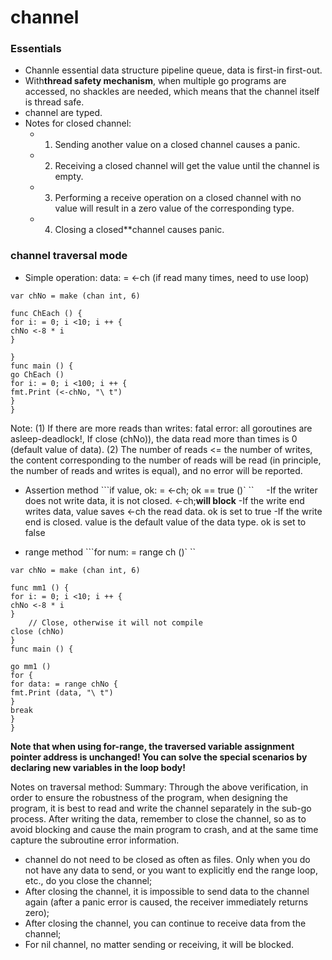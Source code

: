# channel


### Essentials

* Channle essential data structure pipeline queue, data is first-in first-out.
* With**thread safety mechanism**, when multiple go programs are accessed, no shackles are needed, which means that the channel itself is thread safe.
* channel are typed.
* Notes for closed channel:
  - 1. Sending another value on a closed channel causes a panic.
  - 2. Receiving a closed channel will get the value until the channel is empty.
  - 3. Performing a receive operation on a closed channel with no value will result in a zero value of the corresponding type.
  - 4. Closing a closed**channel causes panic.

### channel traversal mode

* Simple operation: data: = <-ch (if read many times, need to use loop)
```
var chNo = make (chan int, 6)
 
func ChEach () {
for i: = 0; i <10; i ++ {
chNo <-8 * i
}
 
}
func main () {
go ChEach ()
for i: = 0; i <100; i ++ {
fmt.Print (<-chNo, "\ t")
}
}

```
Note:
(1) If there are more reads than writes: fatal error: all goroutines are asleep-deadlock!,
If close (chNo)), the data read more than times is 0 (default value of data).
(2) The number of reads <= the number of writes, the content corresponding to the number of reads will be read (in principle, the number of reads and writes is equal), and no error will be reported.



* Assertion method ```if value, ok: = <-ch; ok == true ()` ``
    -If the writer does not write data, it is not closed. <-ch;**will block**
-If the write end writes data, value saves <-ch the read data. ok is set to true
-If the write end is closed. value is the default value of the data type. ok is set to false

* range method ```for num: = range ch ()` ``

```
var chNo = make (chan int, 6)
 
func mm1 () {
for i: = 0; i <10; i ++ {
chNo <-8 * i
}
    // Close, otherwise it will not compile
close (chNo)
}
func main () {
 
go mm1 ()
for {
for data: = range chNo {
fmt.Print (data, "\ t")
}
break
}
}
```

**Note that when using for-range, the traversed variable assignment pointer address is unchanged! You can solve the special scenarios by declaring new variables in the loop body!**

Notes on traversal method:
Summary: Through the above verification, in order to ensure the robustness of the program, when designing the program, it is best to read and write the channel separately in the sub-go process. After writing the data, remember to close the channel, so as to avoid blocking and cause the main program to crash, and at the same time capture the subroutine error information.

* channel do not need to be closed as often as files. Only when you do not have any data to send, or you want to explicitly end the range loop, etc., do you close the channel;
* After closing the channel, it is impossible to send data to the channel again (after a panic error is caused, the receiver immediately returns zero);
* After closing the channel, you can continue to receive data from the channel;
* For nil channel, no matter sending or receiving, it will be blocked.